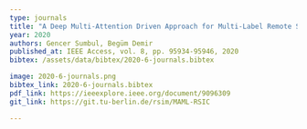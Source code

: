 ```yaml
---
type: journals
title: "A Deep Multi-Attention Driven Approach for Multi-Label Remote Sensing Image Classification"
year: 2020
authors: Gencer Sumbul, Begüm Demir
published_at: IEEE Access, vol. 8, pp. 95934-95946, 2020
bibtex: /assets/data/bibtex/2020-6-journals.bibtex

image: 2020-6-journals.png
bibtex_link: 2020-6-journals.bibtex
pdf_link: https://ieeexplore.ieee.org/document/9096309
git_link: https://git.tu-berlin.de/rsim/MAML-RSIC

---
```

